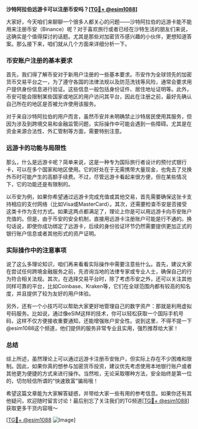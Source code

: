 **沙特阿拉伯远游卡可以注册币安吗？[[TG💪+ @esim1088](https://t.me/s/esim1088)]**

大家好，今天咱们来聊聊一个很多人都关心的问题——沙特阿拉伯的远游卡能不能用来注册币安（Binance）呢？对于喜欢旅行或者已经在沙特生活的朋友们来说，这确实是个值得探讨的话题。尤其是那些对加密货币感兴趣的小伙伴，更想知道答案。那么接下来，咱们就从几个方面来详细分析一下。

### 币安账户注册的基本要求

首先，我们得了解币安对于新用户注册的一些基本要求。币安作为全球领先的加密货币交易平台之一，为了遵守各国的法律法规以及防范洗钱等风险，通常会要求用户提供身份信息进行验证。这些信息一般包括身份证件、居住地址证明等。此外，币安可能会限制某些国家或地区的用户访问其平台，因此在注册之前，最好先确认自己所在的地区是否被允许使用该服务。

对于来自沙特阿拉伯的用户而言，虽然币安并未明确禁止沙特居民使用其服务，但因为涉及到跨境交易和金融监管问题，实际操作中可能会遇到一些障碍。尤其是在资金来源合法性、外汇管制等方面，需要特别注意。

### 远游卡的功能与局限性

那么，什么是远游卡呢？简单来说，这是一种专为国际旅行者设计的预付式银行卡，可以在多个国家和地区使用。它的好处在于无需携带大量现金，也免去了兑换外币时可能产生的高额手续费。不过，尽管远游卡看起来很方便，但在某些情况下，它的功能还是有限制的。

以币安为例，如果你希望通过远游卡完成充值或其他交易，首先需要确保这张卡支持相应的支付网络（比如Visa或MasterCard）。其次，还需要检查币安是否接受这类卡作为支付方式。如果这两点都满足了，理论上你是可以用远游卡向币安账户充值的。但是，由于币安的安全机制，直接用远游卡注册账户可能是行不通的。换句话说，即使你成功绑定了远游卡，后续的身份验证环节仍然需要提供更加正式的银行账户信息或者其他形式的资产证明。

### 实际操作中的注意事项

说了这么多理论知识，咱们再来看看实际操作中需要注意些什么。首先，建议大家在尝试任何跨境金融服务之前，先咨询当地的法律专家或专业人士，确保自己的行为符合相关法规。其次，在选择交易平台时，除了考虑币安之外，还可以关注其他同样可靠的平台，比如Coinbase、Kraken等，它们在全球范围内都有较高的知名度，并且提供了较为友好的用户体验。

另外，还有一个小技巧可以帮助大家更好地管理自己的数字资产：那就是利用虚拟号码服务。比如说，通过像eSIM这样的技术，你可以轻松获取一个国际手机号码，这样不仅方便接收重要通知，还能增强账户安全性。说到这里，不得不提一下@esim1088这个频道，他们提供的服务非常专业且实用，强烈推荐给大家！

### 总结

综上所述，虽然理论上可以通过远游卡注册币安账户，但实际上存在不少困难和限制。因此，如果你真的想参与加密货币投资，建议优先考虑使用本地银行账户或者其他更为便捷的方式来进行操作。当然啦，无论采取哪种方法，安全始终是第一位的，切勿轻信所谓的“快速致富”骗局哦！

希望这篇文章能为大家解答疑惑，并带给大家一些有用的参考信息。如果你还有其他疑问，欢迎随时留言讨论！最后别忘了关注我们的TG频道[[TG💪+ @esim1088](https://t.me/s/esim1088)]获取更多干货内容哦～

[[TG💪+ @esim1088](https://t.me/s/esim1088) ![Image](https://i.postimg.cc/4NQfJmqS/Snipaste-2025-05-13-00-14-12.png)]